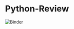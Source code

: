 # Python-Review
[![Binder](https://mybinder.org/badge_logo.svg)](https://mybinder.org/v2/gh/SphericalCowPhysics/Python-Review/HEAD)

